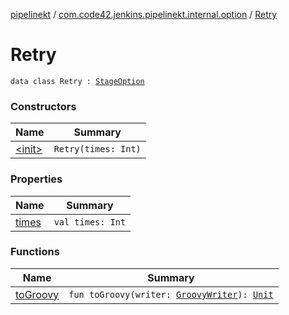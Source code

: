 [pipelinekt](../../index.md) / [com.code42.jenkins.pipelinekt.internal.option](../index.md) / [Retry](./index.md)

# Retry

`data class Retry : `[`StageOption`](../../com.code42.jenkins.pipelinekt.core/-stage-option.md)

### Constructors

| Name | Summary |
|---|---|
| [&lt;init&gt;](-init-.md) | `Retry(times: Int)` |

### Properties

| Name | Summary |
|---|---|
| [times](times.md) | `val times: Int` |

### Functions

| Name | Summary |
|---|---|
| [toGroovy](to-groovy.md) | `fun toGroovy(writer: `[`GroovyWriter`](../../com.code42.jenkins.pipelinekt.core.writer/-groovy-writer/index.md)`): `[`Unit`](https://kotlinlang.org/api/latest/jvm/stdlib/kotlin/-unit/index.html) |
